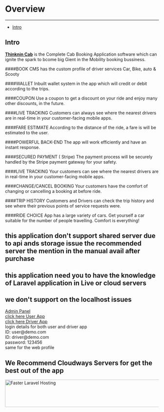 # Overview

---

- [Intro](#section-1)

<a name="section-1"></a>
## Intro

<a href="https://codecanyon.net/item/thinkin-cab-bike-book-car-bike-auto-full-custom-code/23195568
"><b>Thinknin Cab</b></a> is the Complete Cab Booking Application software which can ignite the spark to bcome big Gient in the Mobility booking bussiness.

####BOOK CMS
has the custom profile of driver services Car, Bike, auto & Scooty
  
####WALLET
Inbuilt wallet system in the app which will credit or debit according to the trips.

####COUPON
Use a coupon to get a discount on your ride and enjoy many other discounts, in the future.

####LIVE TRACKING
Customers can always see where the nearest drivers are in real-time in your customer-facing mobile apps.

####FARE ESTIMATE
According to the distance of the ride, a fare is will be estimated to the user.

####POWERFUL BACK-END
The app will work efficiently and have an instant response.

####SECURED PAYMENT ( Stripe)
The payment process will be securely handled by the Stripe payment gateway for your safety.

####LIVE TRACKING
Your customers can see where the nearest drivers are in real-time in your customer-facing mobile apps.

####CHANGE/CANCEL BOOKING
Your customers have the comfort of changing or cancelling a booking at before ride.

####TRIP HISTORY
Customers and Drivers can check the trip history and see where their previous points of service requests were.

####RIDE CHOICE
App has a large variety of cars. Get yourself a car suitable for the number of people travelling. Comfort is everything!
<h2><b>this application don't support shared server due to api ands storage issue the recommended server the mention in the manual avail after purchase</b></h2>
<h2><b>this application need you to have the knowledge of Laravel application in Live or cloud servers</b></h2>
<h2><b>we don't support on the localhost issues</b></h2>
<a href="https://thinkincab.thinkindragon.com/admin">Admin Panel</a><br>
<a href="https://play.google.com/store/apps/details?id=com.thinkincab.app">click here User App</a><br>
<a href="https://play.google.com/store/apps/details?id=com.thinkincab.provider">click here Driver App</a><br>
login details for both user and driver app<br>
ID: user@demo.com<br>
ID: driver@demo.com<br>
password: 123456<br>
same for the web profile<br>

<h2>We Recommend Cloudways Servers for get the best out of the app</h2>
<a href="https://www.cloudways.com/en/laravel-hosting.php?id=315139&amp;a_bid=f2023ff7" target="_top"><img src="https://www.cloudways.com/affiliate/accounts/default1/banners/f2023ff7.jpg" alt="Faster Laravel Hosting" title="Faster Laravel Hosting" width="728" height="90" /></a><img style="border:0" src="https://www.cloudways.com/affiliate/scripts/imp.php?id=315139&amp;a_bid=f2023ff7" width="1" height="1" alt="" />